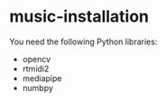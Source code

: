 # music-installation

You need the following Python libraries:

* opencv
* rtmidi2
* mediapipe
* numbpy
